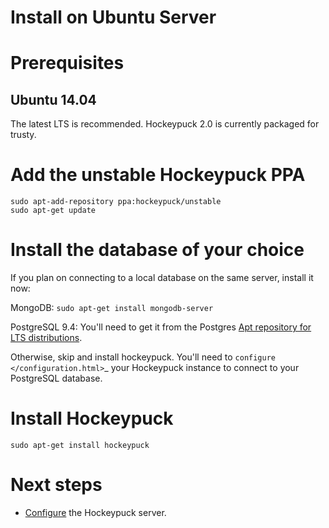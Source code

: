 # Install on Ubuntu Server

# Prerequisites

## Ubuntu 14.04
The latest LTS is recommended. Hockeypuck 2.0 is currently packaged for trusty.

# Add the unstable Hockeypuck PPA

```
sudo apt-add-repository ppa:hockeypuck/unstable
sudo apt-get update
```

# Install the database of your choice
If you plan on connecting to a local database on the same server, install it now:

MongoDB:
`sudo apt-get install mongodb-server`

PostgreSQL 9.4:
You'll need to get it from the Postgres [Apt repository for LTS distributions](http://www.postgresql.org/download/linux/ubuntu/).

Otherwise, skip and install hockeypuck. You'll need to `configure </configuration.html>`_ your Hockeypuck instance to connect to your PostgreSQL database.

# Install Hockeypuck

`sudo apt-get install hockeypuck`

# Next steps

* [Configure](configuration.md) the Hockeypuck server.

